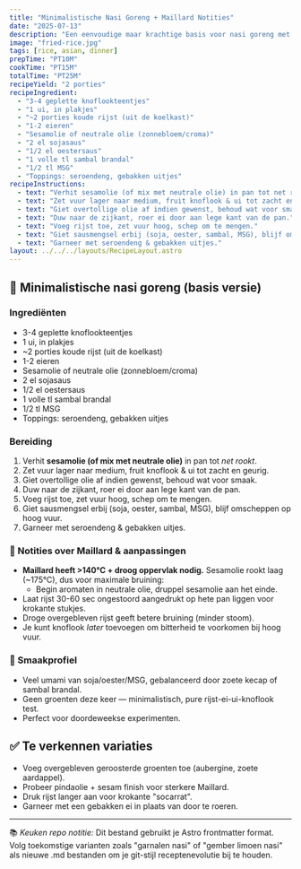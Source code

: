 ```yaml
---
title: "Minimalistische Nasi Goreng + Maillard Notities"
date: "2025-07-13"
description: "Een eenvoudige maar krachtige basis voor nasi goreng met knoflook, ui, ei en voorraadkastingrediënten, plus belangrijke technische notities over Maillard voor je Astro keukensite."
image: "fried-rice.jpg"
tags: [rice, asian, dinner]
prepTime: "PT10M"
cookTime: "PT15M"
totalTime: "PT25M"
recipeYield: "2 porties"
recipeIngredient:
  - "3-4 geplette knoflookteentjes"
  - "1 ui, in plakjes"
  - "~2 porties koude rijst (uit de koelkast)"
  - "1-2 eieren"
  - "Sesamolie of neutrale olie (zonnebloem/croma)"
  - "2 el sojasaus"
  - "1/2 el oestersaus"
  - "1 volle tl sambal brandal"
  - "1/2 tl MSG"
  - "Toppings: seroendeng, gebakken uitjes"
recipeInstructions:
  - text: "Verhit sesamolie (of mix met neutrale olie) in pan tot net rookt."
  - text: "Zet vuur lager naar medium, fruit knoflook & ui tot zacht en geurig."
  - text: "Giet overtollige olie af indien gewenst, behoud wat voor smaak."
  - text: "Duw naar de zijkant, roer ei door aan lege kant van de pan."
  - text: "Voeg rijst toe, zet vuur hoog, schep om te mengen."
  - text: "Giet sausmengsel erbij (soja, oester, sambal, MSG), blijf omscheppen op hoog vuur."
  - text: "Garneer met seroendeng & gebakken uitjes."
layout: ../../../layouts/RecipeLayout.astro
---
```


## 🍳 Minimalistische nasi goreng (basis versie)

### Ingrediënten
- 3-4 geplette knoflookteentjes
- 1 ui, in plakjes
- ~2 porties koude rijst (uit de koelkast)
- 1-2 eieren
- Sesamolie of neutrale olie (zonnebloem/croma)
- 2 el sojasaus
- 1/2 el oestersaus
- 1 volle tl sambal brandal
- 1/2 tl MSG
- Toppings: seroendeng, gebakken uitjes

### Bereiding
1. Verhit **sesamolie (of mix met neutrale olie)** in pan tot *net rookt*.
2. Zet vuur lager naar medium, fruit knoflook & ui tot zacht en geurig.
3. Giet overtollige olie af indien gewenst, behoud wat voor smaak.
4. Duw naar de zijkant, roer ei door aan lege kant van de pan.
5. Voeg rijst toe, zet vuur hoog, schep om te mengen.
6. Giet sausmengsel erbij (soja, oester, sambal, MSG), blijf omscheppen op hoog vuur.
7. Garneer met seroendeng & gebakken uitjes.

### 📝 Notities over Maillard & aanpassingen
- **Maillard heeft >140°C + droog oppervlak nodig.** Sesamolie rookt laag (~175°C), dus voor maximale bruining:
  - Begin aromaten in neutrale olie, druppel sesamolie aan het einde.
- Laat rijst 30-60 sec ongestoord aangedrukt op hete pan liggen voor krokante stukjes.
- Droge overgebleven rijst geeft betere bruining (minder stoom).
- Je kunt knoflook *later* toevoegen om bitterheid te voorkomen bij hoog vuur.

### 🍛 Smaakprofiel
- Veel umami van soja/oester/MSG, gebalanceerd door zoete kecap of sambal brandal.
- Geen groenten deze keer — minimalistisch, pure rijst-ei-ui-knoflook test.
- Perfect voor doordeweekse experimenten.

## ✅ Te verkennen variaties
- Voeg overgebleven geroosterde groenten toe (aubergine, zoete aardappel).
- Probeer pindaolie + sesam finish voor sterkere Maillard.
- Druk rijst langer aan voor krokante "socarrat".
- Garneer met een gebakken ei in plaats van door te roeren.

---
📚 *Keuken repo notitie:* Dit bestand gebruikt je Astro frontmatter format. Volg toekomstige varianten zoals "garnalen nasi" of "gember limoen nasi" als nieuwe .md bestanden om je git-stijl receptenevolutie bij te houden.